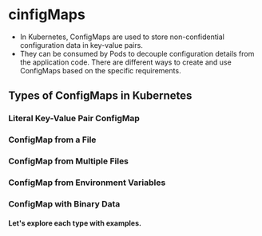 # cinfigMaps

* In Kubernetes, ConfigMaps are used to store non-confidential configuration data in key-value pairs.
* They can be consumed by Pods to decouple configuration details from the application code. There are different ways to create and use ConfigMaps based on the specific requirements.

## Types of ConfigMaps in Kubernetes
### Literal Key-Value Pair ConfigMap
### ConfigMap from a File
### ConfigMap from Multiple Files
### ConfigMap from Environment Variables
### ConfigMap with Binary Data
#### Let's explore each type with examples.
